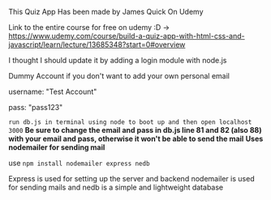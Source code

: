 This Quiz App Has been made by James Quick On Udemy

Link to the entire course for free on udemy :D -> https://www.udemy.com/course/build-a-quiz-app-with-html-css-and-javascript/learn/lecture/13685348?start=0#overview

I thought I should update it by adding a login module with node.js

Dummy Account if you don't want to add your own personal email

username: "Test Account"

pass: "pass123"

`run db.js in terminal using node to boot up and then open localhost 3000`
**Be sure to change the email and pass in db.js line 81 and 82 (also 88) with your email and pass, otherwise it won't be able to send the mail**
**Uses nodemailer for sending mail**

use `npm install nodemailer express nedb`

Express is used for setting up the server and backend
nodemailer is used for sending mails
and nedb is a simple and lightweight database
